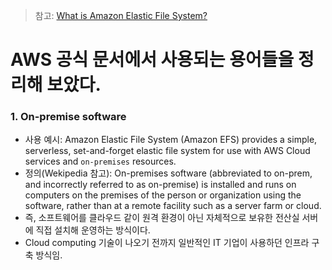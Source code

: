 > 참고: [What is Amazon Elastic File System?](https://docs.aws.amazon.com/efs/latest/ug/whatisefs.html)

# AWS 공식 문서에서 사용되는 용어들을 정리해 보았다.

### 1. On-premise software
* 사용 예시: Amazon Elastic File System (Amazon EFS) provides a simple, serverless, set-and-forget elastic file system for use with AWS Cloud services and `on-premises` resources. 
* 정의(Wekipedia 참고): On-premises software (abbreviated to on-prem, and incorrectly referred to as on-premise) is installed and runs on computers on the premises of the person or organization using the software, rather than at a remote facility such as a server farm or cloud.
* 즉, 소프트웨어를 클라우드 같이 원격 환경이 아닌 자체적으로 보유한 전산실 서버에 직접 설치해 운영하는 방식이다.
* Cloud computing 기술이 나오기 전까지 일반적인 IT 기업이 사용하던 인프라 구축 방식임.
